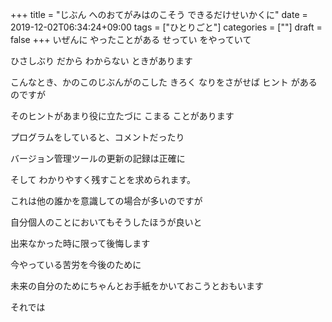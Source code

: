+++
title = "じぶん へのおてがみはのこそう できるだけせいかくに"
date = 2019-12-02T06:34:24+09:00
tags = ["ひとりごと"]
categories = [""]
draft = false
+++
いぜんに やったことがある せってい をやっていて

ひさしぶり だから わからない ときがあります

こんなとき、かのこのじぶんがのこした きろく なりをさがせば ヒント があるのですが

そのヒントがあまり役に立たづに こまる ことがあります

プログラムをしていると、コメントだったり

バージョン管理ツールの更新の記録は正確に

そして わかりやすく残すことを求められます。

これは他の誰かを意識しての場合が多いのですが

自分個人のことにおいてもそうしたほうが良いと

出来なかった時に限って後悔します

今やっている苦労を今後のために

未来の自分のためにちゃんとお手紙をかいておこうとおもいます

それでは
